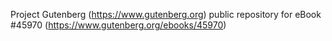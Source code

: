 Project Gutenberg (https://www.gutenberg.org) public repository for eBook #45970 (https://www.gutenberg.org/ebooks/45970)
